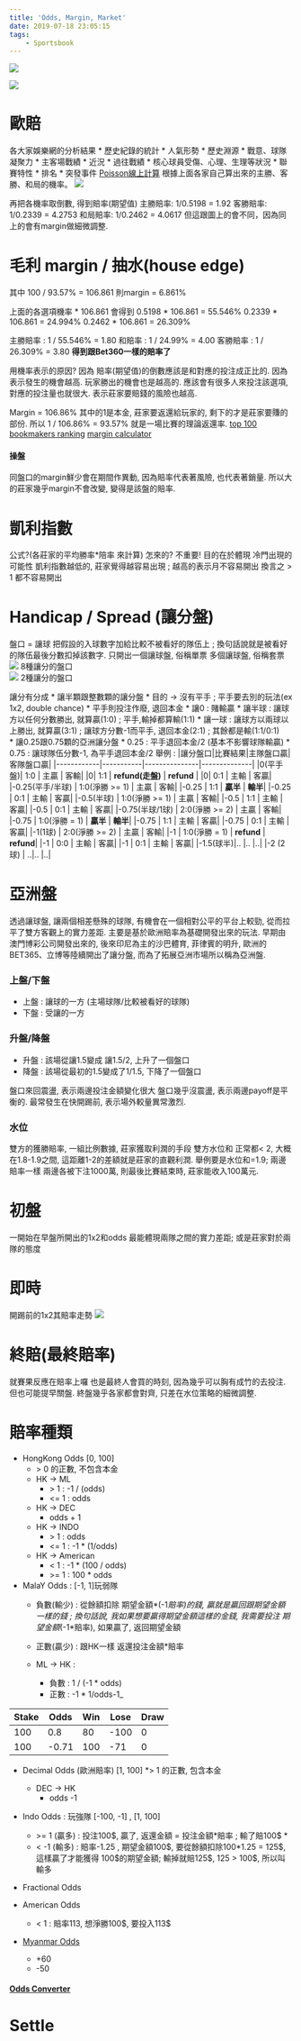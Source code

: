 ```yaml
---
title: 'Odds, Margin, Market'
date: 2019-07-18 23:05:15
tags:
    - Sportsbook
---
```

![](https://i.imgur.com/oIGcrXh.png)

![](https://i.imgur.com/1E4eb4x.png)
# 歐賠
各大家娛樂網的分析結果 
    * 歷史紀錄的統計
    * 人氣形勢
    * 歷史淵源
    * 戰意、球隊凝聚力
    * 主客場戰績
    * 近況
    * 過往戰績
    * 核心球員受傷、心理、生理等狀況
    * 聯賽特性
    * 排名
    * 突發事件
[Poisson線上計算](https://sinceawin.com/data/tools/poisson)
根據上面各家自己算出來的主勝、客勝、和局的機率。
![](https://i.imgur.com/Np1BdHt.png)

再把各機率取倒數, 得到賠率(期望值)
主勝賠率: 1/0.5198 = 1.92
客勝賠率: 1/0.2339 = 4.2753
和局賠率: 1/0.2462 = 4.0617
但這跟圖上的會不同，因為同上的會有margin做細微調整.

# 毛利 margin / 抽水(house edge) 
其中 100 / 93.57% = 106.861
則margin = 6.861%

上面的各選項機率 * 106.861 會得到
0.5198 * 106.861 = 55.546%
0.2339 * 106.861 = 24.994%
0.2462 * 106.861 = 26.309%

主勝賠率 : 1 / 55.546% = 1.80
和賠率  : 1 / 24.99% = 4.00
客勝賠率 : 1 / 26.309% = 3.80 
**得到跟Bet360一樣的賠率了**

用機率表示的原因?
因為 賠率(期望值)的倒數應該是和對應的投注成正比的.
因為表示發生的機會越高. 玩家勝出的機會也是越高的. 
應該會有很多人來投注該選項, 對應的投注量也就很大.
表示莊家要賠錢的風險也越高.

Margin = 106.86%
其中的1是本金, 莊家要返還給玩家的, 剩下的才是莊家要賺的部份.
所以 1 / 106.86% = 93.57% 就是一場比賽的理論返還率.
[top 100 bookmakers ranking](https://www.top100bookmakers.com/profit-margin/)
[margin calculator](https://www.pinnacle.com/en/betting-resources/betting-tools/margin-calculator)

#### 操盤
同盤口的margin鮮少會在期間作異動, 因為賠率代表著風險, 也代表著銷量.
所以大的莊家幾乎margin不會改變, 變得是該盤的賠率.

# 凱利指數
公式?(各莊家的平均勝率*陪率 來計算) 怎來的? 不重要!
目的在於體現 冷門出現的可能性
凱利指數越低的, 莊家覺得越容易出現 ;
越高的表示月不容易開出 換言之 > 1 都不容易開出

# Handicap / Spread (讓分盤) 
盤口 = 讓球
把假設的入球數字加給比較不被看好的隊伍上 ; 
換句話說就是被看好的隊伍最後分數扣掉該數字.
只開出一個讓球盤, 俗稱單票
多個讓球盤, 俗稱套票
![](https://i.imgur.com/9YqYGnS.png)
8種讓分的盤口    
![](https://i.imgur.com/CX1W3oK.png)
2種讓分的盤口

讓分有分成 
    * 讓半顆跟整數顆的讓分盤
        * 目的 -> 沒有平手 ; 平手要去別的玩法(ex 1x2, double chance)
        * 平手則投注作廢, 退回本金
        * 讓0 : 賭輸贏
        * 讓半球 : 讓球方以任何分數勝出, 就算贏(1:0) ; 平手,輸掉都算輸(1:1)
        * 讓一球 : 讓球方以兩球以上勝出, 就算贏(3:1) ; 讓球方分數-1而平手, 退回本金(2:1) ; 其餘都是輸(1:1/0:1)  
    * 讓0.25跟0.75顆的亞洲讓分盤
        * 0.25 : 平手退回本金/2 (基本不影響球隊輸贏)
        * 0.75 : 讓球隊伍分數-1, 為平手退回本金/2
舉例 :
|讓分盤口|比賽結果|主隊盤口贏|客隊盤口贏|
|------------|-----------|---------------|--------------|
|0(平手盤)| 1:0 | 主贏 | 客輸|
|0| 1:1 | **refund(走盤)** | **refund** |
|0| 0:1 | 主輸 | 客贏|
|-0.25(平手/半球) | 1:0(淨勝 >= 1) | 主贏 | 客輸|
|-0.25 | 1:1 | **贏半** | **輸半**|
|-0.25 | 0:1 | 主輸 | 客贏|
|-0.5(半球) | 1:0(淨勝 >= 1) | 主贏 | 客輸|
|-0.5 | 1:1 | 主輸 | 客贏|
|-0.5 | 0:1 | 主輸 | 客贏|
|-0.75(半球/1球) | 2:0(淨勝 >= 2) | 主贏 | 客輸|
|-0.75 | 1:0(淨勝 = 1) | **贏半** | **輸半**|
|-0.75 | 1:1 | 主輸 | 客贏|
|-0.75 | 0:1 | 主輸 | 客贏|
|-1(1球) | 2:0(淨勝 >= 2) | 主贏 | 客輸|
|-1 | 1:0(淨勝 = 1) | **refund** | **refund**|
|-1 | 0:0 | 主輸 | 客贏|
|-1 | 0:1 | 主輸 | 客贏|
|-1.5(球半)|.. |.. |..|
|-2 (2球) | ..|.. |..|

# 亞洲盤
透過讓球盤, 讓兩個相差懸殊的球隊, 有機會在一個相對公平的平台上較勁, 從而拉平了雙方客觀上的實力差距.
主要是基於歐洲賠率為基礎開發出來的玩法.
早期由澳門博彩公司開發出來的, 後來印尼為主的沙巴體育, 菲律賓的明升, 歐洲的BET365、立博等陸續開出了讓分盤, 而為了拓展亞洲市場所以稱為亞洲盤. 

### 上盤/下盤
* 上盤 : 讓球的一方 (主場球隊/比較被看好的球隊)
* 下盤 : 受讓的一方

### 升盤/降盤
* 升盤 : 該場從讓1.5變成 讓1.5/2, 上升了一個盤口
* 降盤 : 該場從最初的1.5變成了1/1.5, 下降了一個盤口

盤口來回震盪, 表示兩邊投注金額變化很大
盤口幾乎沒震盪, 表示兩邊payoff是平衡的.
最常發生在快開踢前, 表示場外較量異常激烈.

### 水位
雙方的獲勝賠率, 一組比例數據, 莊家獲取利潤的手段
雙方水位和 正常都< 2, 大概在1.8-1.9之間, 這距離1-2的差額就是莊家的直觀利潤. 
舉例要是水位和=1.9; 兩邊賠率一樣
兩邊各被下注1000萬, 則最後比賽結束時, 莊家能收入100萬元.


# 初盤
一開始在早盤所開出的1x2和odds
最能體現兩隊之間的實力差距; 或是莊家對於兩隊的態度

# 即時
開踢前的1x2其賠率走勢
![](https://i.imgur.com/Pn3vNPR.png)


# 終賠(最終賠率) 
就賽果反應在賠率上囉
也是最終人會買的時刻, 因為幾乎可以胸有成竹的去投注. 
但也可能提早關盤.
終盤幾乎各家都會對齊, 只差在水位策略的細微調整.

# 賠率種類
* HongKong Odds [0, 100]
    * \> 0 的正數, 不包含本金
    * HK -> ML 
        * \> 1 : -1 / (odds)
        * <= 1 : odds
    * HK -> DEC
        * odds + 1
    * HK -> INDO 
        * \> 1 : odds
        * <= 1 : -1 * (1/odds)
    * HK -> American
        * < 1 : -1 * (100 / odds)
        * \>= 1 : 100 * odds
* MalaY Odds : [-1, 1]玩弱隊
    * 負數(輸少) : 從餘額扣除 期望金額*(-1*賠率)的錢, 贏就是贏回跟期望金額一樣的錢 ; 換句話說, 我如果想要贏得期望金額這樣的金錢, 我需要投注 期望金額*(-1*賠率), 如果贏了, 返回期望金額
    
    * 正數(贏少) : 跟HK一樣  返還投注金額*賠率
    * ML -> HK : 
        * 負數 : 1 / (-1 * odds)
        * 正數 : -1 * 1/odds-1_  
        
Stake|Odds|Win|Lose |Draw
-----|----|---|-----|----
100  | 0.8 | 80 | -100 | 0
100  | -0.71| 100 | -71 | 0

* Decimal Odds (歐洲賠率) [1, 100]
    *> 1 的正數, 包含本金
    * DEC -> HK 
        * odds -1
* Indo Odds : 玩強隊 [-100, -1] , [1, 100]
    * \>= 1 (贏多) : 投注100$, 贏了, 返還金額 = 投注金額*賠率 ; 輸了賠100\$
        * 
    * < -1 (輸多) : 賠率-1.25 , 期望金額100$, 要從餘額扣除100*1.25 = 125\$, 這樣贏了才能獲得 100\$的期望金額; 輸掉就賠125\$, 125 > 100\$, 所以叫輸多

* Fractional Odds
* American Odds
    * < 1 : 賠率113, 想淨勝100$, 要投入113\$ 
* [Myanmar Odds](https://onlinebettingservicemyanmar.blog/2019/05/30/how-to-bet-myanmar-odds-betting-lines/)
    * +60
    * -50

#### [Odds Converter](https://www.sportsbookreview.com/picks/tools/odds-converter/)
# Settle
